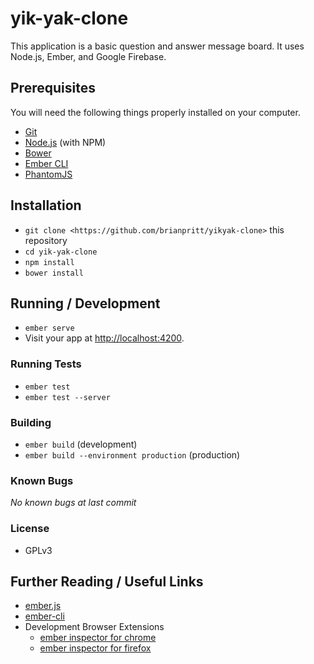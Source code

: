 # yik-yak-clone

This application is a basic question and answer message board.  It uses Node.js, Ember, and Google Firebase.

## Prerequisites

You will need the following things properly installed on your computer.

* [Git](https://git-scm.com/)
* [Node.js](https://nodejs.org/) (with NPM)
* [Bower](https://bower.io/)
* [Ember CLI](https://ember-cli.com/)
* [PhantomJS](http://phantomjs.org/)

## Installation

* `git clone <https://github.com/brianpritt/yikyak-clone>` this repository
* `cd yik-yak-clone`
* `npm install`
* `bower install`

## Running / Development

* `ember serve`
* Visit your app at [http://localhost:4200](http://localhost:4200).



### Running Tests

* `ember test`
* `ember test --server`

### Building

* `ember build` (development)
* `ember build --environment production` (production)

### Known Bugs
_No known bugs at last commit_


### License
* GPLv3

## Further Reading / Useful Links

* [ember.js](http://emberjs.com/)
* [ember-cli](https://ember-cli.com/)
* Development Browser Extensions
  * [ember inspector for chrome](https://chrome.google.com/webstore/detail/ember-inspector/bmdblncegkenkacieihfhpjfppoconhi)
  * [ember inspector for firefox](https://addons.mozilla.org/en-US/firefox/addon/ember-inspector/)
